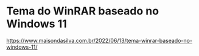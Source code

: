 # Tema do WinRAR baseado no Windows 11

https://www.maisondasilva.com.br/2022/06/13/tema-winrar-baseado-no-windows-11/
